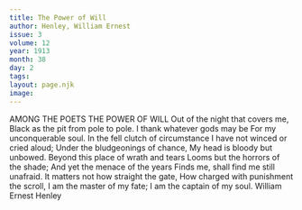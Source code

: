 ```yaml
---
title: The Power of Will
author: Henley, William Ernest
issue: 3
volume: 12
year: 1913
month: 38
day: 2
tags:
layout: page.njk
image:
---
```

AMONG THE POETS   THE POWER OF WILL   Out of the night that covers me, Black as the pit from pole to pole. I thank whatever gods may be For my unconquerable soul. In the fell clutch of circumstance I have not winced or cried aloud; Under the bludgeonings of chance, My head is bloody but unbowed. Beyond this place of wrath and tears Looms but the horrors of the shade; And yet the menace of the years Finds me, shall find me still unafraid. It matters not how straight the gate, How charged with punishment the scroll, I am the master of my fate; I am the captain of my soul. William Ernest Henley 


